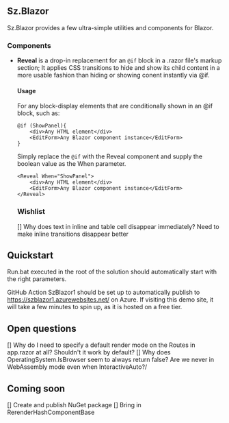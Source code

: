 ## Sz.Blazor

Sz.Blazor provides a few ultra-simple utilities and components for Blazor.

### Components

- **Reveal** is a drop-in replacement for an `@if` block in a .razor file's markup section;
  It applies CSS transitions to hide and show its child content in a more usable fashion than
  hiding or showing conent instantly via @if.


  #### Usage
  For any block-display elements that are conditionally shown in an @if block, such as:
  ```razor
  @if (ShowPanel){
	  <div>Any HTML element</div>
	  <EditForm>Any Blazor component instance</EditForm>
  }
  ```
  Simply replace the `@if` with the Reveal component and supply the boolean
  value as the When parameter.
  ```razor
  <Reveal When="ShowPanel">
	  <div>Any HTML element</div>
	  <EditForm>Any Blazor component instance</EditForm>
  </Reveal>
  ```

  ### Wishlist
  [] Why does text in inline and table cell disappear immediately? Need to make inline transitions disappear better

## Quickstart

Run.bat executed in the root of the solution should automatically start with the right parameters.

GitHub Action SzBlazor1 should be set up to automatically publish to https://szblazor1.azurewebsites.net/ on Azure.
If visiting this demo site, it will take a few minutes to spin up, as it is hosted on a free tier.

## Open questions
[] Why do I need to specify a default render mode on the Routes in app.razor at all?  Shouldn't it work by default?
[] Why does OperatingSystem.IsBrowser seem to always return false?  Are we never in WebAssembly mode even when InteractiveAuto?/

## Coming soon
[] Create and publish NuGet package
[] Bring in RerenderHashComponentBase
